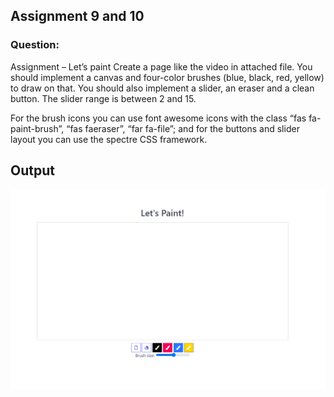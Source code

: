 ## Assignment 9 and 10

### Question:
Assignment – Let’s paint
Create a page like the video in attached file. You should implement a canvas and four-color brushes (blue, black, red, yellow) to draw on that. You should also implement a slider, an eraser and a clean button. The slider range is between 2 and 15.

For the brush icons you can use font awesome icons with the class “fas fa-paint-brush”, “fas faeraser”, “far fa-file”; and for the buttons and slider layout you can use the spectre CSS framework. 

## Output

![alt text](OUTPUT.png)